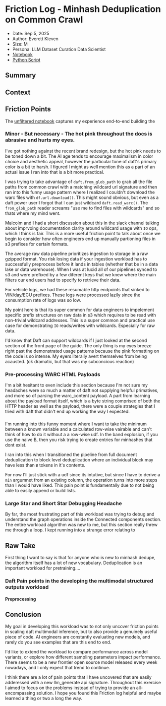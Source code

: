 # Friction Log - Minhash Deduplication on Common Crawl

- Date: Sep 5, 2025
- Author: Everett Kleven
- Size: M
- Persona: LLM Dataset Curation Data Scientist
- [Notebook](/workload/minhash_dedupe_common_crawl.ipynb)
- [Python Script](/workload/structured_outputs_workload.py)
  
## Summary


## Context

## Friction Points
The [unfiltered notebook](daft-structured-outputs/friction/full_notebook_unfiltered.ipynb) captures my experience end-to-end building the 

### Minor - But necessary - The hot pink throughout the docs is abrasive and hurts my eyes. 
I've got nothing against the recent brand redesign, but the hot pink needs to be toned down a bit. The AI age tends to encourage maximalism in color choice and aesthetic appeal, however the particular tone of daft's primary color is a bit to harsh. I figured I might as well mention this as a part of an actual issue I ran into that is a bit more practical. 

I was trying to take advantage of `daft.from_glob_path` to grab all the file paths from common crawl with a matching wildcard url signature and then ran into this funny usage pattern where I realized I couldn't download the warc files with `df.url.download()`. This might sound obvious, but even as a daft power user I forgot that I can just wildcard `daft.read_warc()`. The `from_glob_path` reader screams "use me to find files with wildcards" and so thats where my mind went. 

Malcolm and I had a short discussion about this in the slack channel talking about imprvoing documentation clarity around wildcard usage with `IO` ops, which I think is fair. This is a more useful friction point to talk about once we begin to consider how often engineers end up manually partioning files in s3 prefixes for certain formats. 

The average raw data pipeline prioritizes ingestion to storage in a raw gzipped format. You risk losing data if your ingestion workload has to successfully preprocess before it lands in tables (whether that be in a data lake or data warehouse). When I was at lucid all of our pipelines synced to s3 and were prefixed by a few diferent keys that we knew where the main filters our end users had to specify to retrieve their data. 

For vehicle logs, we had these resumable http endpoints that sinked to VIN/day/ECU prefixes. These logs were processed lazily since the consumption rate of logs was so low. 

My point here is that its super common for data engineers to impelement specific prefix structures on raw data in s3 which requires to be read with non-trivial wildcard addresses. This is a super common and practical use case for demonstrating `IO` reads/writes with wildcards. Especially for raw data. 

I'd know that Daft can support wildcards if I just looked at the second section of the front page of the guide. The only thing is my eyes breeze right past the demonstrated usage patterns because the pink formatting on the code is so intense. My eyers literally avert themselves from being acausted. (ok dramatic, but that was my subconcious reaction)

### Pre-processing WARC HTML Payloads 

I'm a bit hesitant to even include this section because I'm not sure my headaches were so much a matter of daft not supplying helpful primatives, and more so  of parsing the warc_content payload. A part from learning about the payload format itself, which is a byte string comprised of both the HTTP header as well as the payload, there were a couple strategies that I tried with daft that didn't end up working the way I expected. 

### 
I'm running into this funny moment where I want to take the minimum between a known variable and a calculated row-wise vairable and can't think of how to do it without a a row-wise udf. In the band explosion, if you use the naive B, then you risk trying to create entries for minhashes that dont exist. 

I ran into this when I transitioned the pipeline from full document deduplication to block level deduplication where an individual block may have less than `B` tokens in it's contents. 

For now I'll just stick with a udf since its intutive, but since I have to derive a `min` argumnet from an existing column, the operation turns into more steps than I would have liked. This pain point is fundamentally due to not being able to easily append or build lists. 

### Large Star and Short Star Debugging Headache

By far, the most frustrating part of this workload was trying to debug and understand the graph operations inside the Connected components section. The entire workload algorithm was new to me, but this section really threw me through a loop. I kept running into a strange error relating to 
 
## Raw Take

First thing I want to say is that for anyone who is new to minhash dedupe, the algorithm itself has a lot of new vocabulary. Deduplication is an important workload for pretraining....

### Daft Pain points in the developing the multimodal structured outputs workload

#### Preprocessing



## Conclusion

My goal in developing this workload was to not only uncover friction points in scaling daft multimodal inference, but to also provide a genuinely useful piece of code. AI engineers are constantly evaluating new models, and rarely do you see examples that are this end to end.

I'd like to extend the workload to compare performance across model variants, or explore how different sampling parameters impact performance. There seems to be a new frontier open source model released every week nowadays, and I only expect that trend to continue.

I think there are a lot of pain points that I have uncovered that are easily adderessed with a new llm_generate api signature. Throughout this exercise I aimed to focus on the problems instead of trying to provide an all-encompassing solution. I hope you found this Friction log helpful and maybe learned a thing or two a long the way.